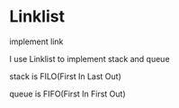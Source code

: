 # Linklist
implement link

I use Linklist to implement stack and queue

stack is FILO(First In Last Out)

queue is FIFO(First In First Out)


